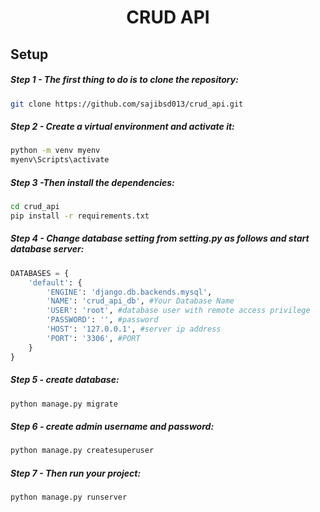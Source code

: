 <div align="center"><h1>  CRUD API  </h1> </div>


## Setup 

##### Step 1 -  The first thing to do is to clone the repository:

```sh
git clone https://github.com/sajibsd013/crud_api.git
```


##### Step 2 - Create a virtual environment and activate it:

```sh
python -m venv myenv
myenv\Scripts\activate
```


##### Step 3 -Then install the dependencies:

```sh
cd crud_api
pip install -r requirements.txt
```


##### Step 4 - Change database setting from setting.py as follows and start database server:

```py
DATABASES = {
    'default': {
        'ENGINE': 'django.db.backends.mysql',
        'NAME': 'crud_api_db', #Your Database Name
        'USER': 'root', #database user with remote access privilege
        'PASSWORD': '', #password
        'HOST': '127.0.0.1', #server ip address
        'PORT': '3306', #PORT
    }
}
```


##### Step 5 - create database:

```sh
python manage.py migrate
```


##### Step 6 - create admin username and password:

```sh
python manage.py createsuperuser
```


##### Step 7 - Then run your project:

```sh
python manage.py runserver
```

